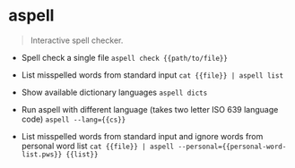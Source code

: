 # aspell
> Interactive spell checker.

- Spell check a single file
`aspell check {{path/to/file}}`

- List misspelled words from standard input
`cat {{file}} | aspell list`

- Show available dictionary languages
`aspell dicts`

- Run aspell with different language (takes two letter ISO 639 language code)
`aspell --lang={{cs}}`

- List misspelled words from standard input and ignore words from personal word list
`cat {{file}} | aspell --personal={{personal-word-list.pws}} {{list}}`
